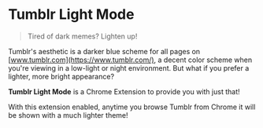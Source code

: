 # Tumblr Light Mode

> Tired of dark memes? Lighten up!

Tumblr's aesthetic is a darker blue scheme for all pages on [www.tumblr.com](https://www.tumblr.com/), a decent color
scheme when you're viewing in a low-light or night environment. But what if you prefer a lighter, more bright
appearance?

**Tumblr Light Mode** is a Chrome Extension to provide you with just that!

With this extension enabled, anytime you browse Tumblr from Chrome it will be shown with a much lighter theme!
